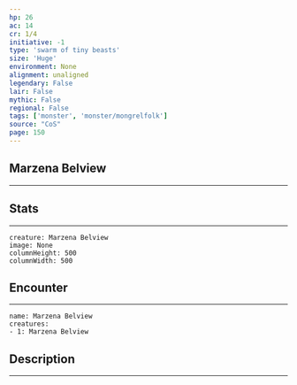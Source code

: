 ```yaml
---
hp: 26
ac: 14
cr: 1/4
initiative: -1
type: 'swarm of tiny beasts'    
size: 'Huge'
environment: None
alignment: unaligned
legendary: False
lair: False
mythic: False
regional: False
tags: ['monster', 'monster/mongrelfolk']
source: "CoS"
page: 150
---
```


## Marzena Belview
---



## Stats
---

```statblock
creature: Marzena Belview
image: None
columnHeight: 500
columnWidth: 500
```

## Encounter
---

```encounter-table
name: Marzena Belview
creatures:
- 1: Marzena Belview
```

## Description
---




